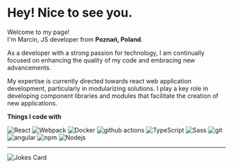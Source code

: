 <h1>Hey! Nice to see you.</h1>

<p>Welcome to my page! </br> I'm Marcin, JS developer from <b>Poznań, Poland</b>.</p>

<p>
As a developer with a strong passion for technology, I am continually focused
on enhancing the quality of my code and embracing new advancements. 
</p>
<p>
My expertise is currently directed towards react web application development,
particularly in modularizing solutions. I play a key role in developing 
component libraries and modules that facilitate the creation of new
applications.
</p>

<b>Things I code with</b>
<p>
  <img alt="React" src="https://img.shields.io/badge/-React-45b8d8?style=flat-square&logo=react&logoColor=white" />
  <img alt="Webpack" src="https://img.shields.io/badge/-Webpack-8DD6F9?style=flat-square&logo=webpack&logoColor=white" /> 
  <img alt="Docker" src="https://img.shields.io/badge/-Docker-46a2f1?style=flat-square&logo=docker&logoColor=white" />
  <img alt="github actions" src="https://img.shields.io/badge/-Github_Actions-2088FF?style=flat-square&logo=github-actions&logoColor=white" />
  <img alt="TypeScript" src="https://img.shields.io/badge/-TypeScript-007ACC?style=flat-square&logo=typescript&logoColor=white" />
  <img alt="Sass" src="https://img.shields.io/badge/-Sass-CC6699?style=flat-square&logo=sass&logoColor=white" />
  <img alt="git" src="https://img.shields.io/badge/-Git-F05032?style=flat-square&logo=git&logoColor=white" />
  <img alt="angular" src="https://img.shields.io/badge/-Angular-DD0031?style=flat-square&logo=angular&logoColor=white" />
  <img alt="npm" src="https://img.shields.io/badge/-NPM-CB3837?style=flat-square&logo=npm&logoColor=white" />
  <img alt="Nodejs" src="https://img.shields.io/badge/-Nodejs-43853d?style=flat-square&logo=Node.js&logoColor=white" />
</p>

---

![Jokes Card](https://readme-jokes.vercel.app/api?bgColor=%23222831&textColor=%2306d6a0&aColor=%23007acd&borderColor=%23262c37&qColor=%23f9f9f9)
